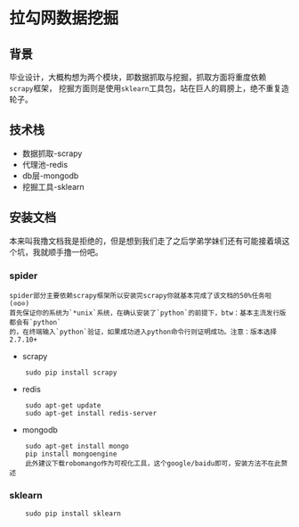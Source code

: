 拉勾网数据挖掘
======

背景
---
毕业设计，大概构想为两个模块，即数据抓取与挖掘，抓取方面将重度依赖`scrapy`框架，
挖掘方面则是使用`sklearn`工具包，站在巨人的肩膀上，绝不重复造轮子。

技术栈
--
- 数据抓取-scrapy
- 代理池-redis
- db层-mongodb
- 挖掘工具-sklearn

安装文档
---
本来叫我撸文档我是拒绝的，但是想到我们走了之后学弟学妹们还有可能接着填这个坑，我就顺手撸一份吧。
### spider
    spider部分主要依赖scrapy框架所以安装完scrapy你就基本完成了该文档的50%任务啦(⊙o⊙)
    首先保证你的系统为`*unix`系统，在确认安装了`python`的前提下，btw：基本主流发行版都会有`python`
    的，在终端输入`python`验证，如果成功进入python命令行则证明成功。注意：版本选择2.7.10+

- scrapy
```
    sudo pip install scrapy
```

- redis
```
    sudo apt-get update
    sudo apt-get install redis-server
```

- mongodb
```
    sudo apt-get install mongo
    pip install mongoengine
    此外建议下载robomango作为可视化工具，这个google/baidu即可，安装方法不在此赘述
```

### sklearn

```
    sudo pip install sklearn
```